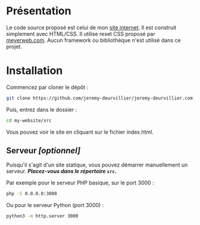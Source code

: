 # Présentation

Le code source proposé est celui de mon [site internet](jeremy-deurvillier.com).
Il est construit simplement avec HTML/CSS.
Il utilise reset CSS proposé par [ meyerweb.com](https://meyerweb.com/eric/tools/css/reset/).
Aucun framework ou bibliothèque  n'est utilisé dans ce projet.

# Installation

Commencez par cloner le dépôt :

```bash
git clone https://github.com/jeremy-deurvillier/jeremy-deurvillier.com.git my-website
```

Puis, entrez dans le dossier :

```bash
cd my-website/src
```

Vous pouvez voir le site en cliquant sur le fichier index.html.

## Serveur ***[optionnel]***

Puisqu'il s'agit d'un site statique, vous pouvez démarrer manuellement un serveur.
***Placez-vous dans le répertoire `src`.***

Par exemple pour le serveur PHP basique, sur le port 3000 :

```bash
php -S 0.0.0.0:3000
```

Ou pour le serveur Python (port 3000) :

```bash
python3 -m http.server 3000
```
